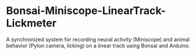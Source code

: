# Bonsai-Miniscope-LinearTrack-Lickmeter
A synchronized system for recording neural activity (Miniscope) and animal behavior (Pylon camera, licking) on a linear track using Bonsai and Arduino.
